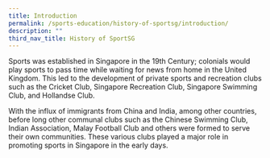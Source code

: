 ```yaml
---
title: Introduction
permalink: /sports-education/history-of-sportsg/introduction/
description: ""
third_nav_title: History of SportSG
---
```

Sports was established in Singapore in the 19th Century; colonials would play sports to pass time while waiting for news from home in the United Kingdom. This led to the development of private sports and recreation clubs such as the Cricket Club, Singapore Recreation Club, Singapore Swimming Club, and Hollandse Club.

With the influx of immigrants from China and India, among other countries, before long other communal clubs such as the Chinese Swimming Club, Indian Association, Malay Football Club and others were formed to serve their own communities. These various clubs played a major role in promoting sports in Singapore in the early days.